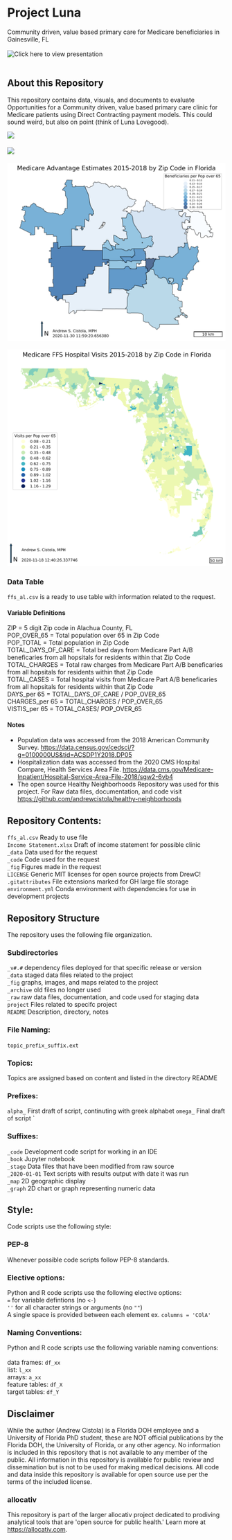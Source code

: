 # Project Luna
Community driven, value based primary care for Medicare beneficiaries in Gainesville, FL<br>
<br>
![Click here to view presentation](https://youtu.be/lje5HQw7pR4)<br>
<br>
## About this Repository
This repository contains data, visuals, and documents to evaluate Opportunities for a Community driven, value based primary care clinic for Medicare patients using Direct Contracting payment models. This could sound weird, but also on point (think of Luna Lovegood).  

![](_fig/ffs_map_al_visits.png)<br>
<br>
![](_fig/ffs_map_al_pop.png)<br>
<br>
![](_fig/adv_map_al_adv.png)<br>
<br>
![](_fig/ffs_map_fl_visits.png)

### Data Table
`ffs_al.csv` is a ready to use table with information related to the request. 

#### Variable Definitions
ZIP = 5 digit Zip code in Alachua County, FL<br>
POP_OVER_65 = Total population over 65 in Zip Code<br>
POP_TOTAL = Total population in Zip Code<br>
TOTAL_DAYS_OF_CARE = Total bed days from Medicare Part A/B beneficaries from all hopsitals for residents within that Zip Code<br>
TOTAL_CHARGES = Total raw charges from Medicare Part A/B beneficaries from all hopsitals for residents within that Zip Code<br>
TOTAL_CASES = Total hospital visits from Medicare Part A/B beneficaries from all hopsitals for residents within that Zip Code<br>
DAYS_per 65 = TOTAL_DAYS_OF_CARE / POP_OVER_65<br>
CHARGES_per 65 = TOTAL_CHARGES / POP_OVER_65<br>
VISTIS_per 65 = TOTAL_CASES/ POP_OVER_65<br>

#### Notes
- Population data was accessed from the 2018 American Community Survey. https://data.census.gov/cedsci/?g=0100000US&tid=ACSDP1Y2018.DP05<br>
- Hospitalization data was accessed from the 2020 CMS Hospital Compare, Health Services Area File. https://data.cms.gov/Medicare-Inpatient/Hospital-Service-Area-File-2018/sgw2-6vb4<br>
- The open source Healthy Neighborhoods Repository was used for this project. For Raw data files, documentation, and code visit https://github.com/andrewcistola/healthy-neighborhoods<br>

## Repository Contents:
`ffs_al.csv` Ready to use file<br>
`Income Statement.xlsx` Draft of income statement for possible clinic<br>
`_data` Data used for the request<br>
`_code` Code used for the request<br>
`_fig` Figures made in the request<br>
`LICENSE` Generic MIT licenses for open source projects from DrewC!<br>
`.gitattributes` File extensions marked for GH large file storage<br>
`environment.yml` Conda environment with dependencies for use in development projects<br>

## Repository Structure
The repository uses the following file organization.

### Subdirectories
`_v#.#` dependency files deployed for that specific release or version<br>
`_data` staged data files related to the project<br>
`_fig` graphs, images, and maps related to the project<br>
`_archive` old files no longer used<br>
`_raw` raw data files, documentation, and code used for staging data<br>
`project` Files related to specifc project<br>
`README` Description, directory, notes

### File Naming:
`topic_prefix_suffix.ext`

### Topics:
Topics are assigned based on content and listed in the directory README

### Prefixes:
`alpha_` First draft of script, continuting with greek alphabet
`omega_` Final draft of script
`
### Suffixes:
`_code` Development code script for working in an IDE<br>
`_book` Jupyter notebook <br>
`_stage` Data files that have been modified from raw source<br>
`_2020-01-01` Text scripts with results output with date it was run<br>
`_map` 2D geographic display<br>
`_graph` 2D chart or graph representing numeric data

## Style:
Code scripts use the following style:

### PEP-8
Whenever possible code scripts follow PEP-8 standards. 

### Elective options:
Python and R code scripts use the following elective options:<br>
`=` for variable defintions (no `<-`)<br>
`''` for all character strings or arguments (no `""`) <br>
A single space is provided between each element ex. `columns = 'COlA'`<br>

### Naming Conventions:
Python and R code scripts use the following variable naming conventions:<br>
<br>
data frames: `df_xx`<br>
list: `l_xx`<br>
arrays: `a_xx`<br>
feature tables: `df_X`<br>
target tables: `df_Y`<br>

## Disclaimer
While the author (Andrew Cistola) is a Florida DOH employee and a University of Florida PhD student, these are NOT official publications by the Florida DOH, the University of Florida, or any other agency. 
No information is included in this repository that is not available to any member of the public. 
All information in this repository is available for public review and dissemination but is not to be used for making medical decisions. 
All code and data inside this repository is available for open source use per the terms of the included license. 

### allocativ
This repository is part of the larger allocativ project dedicated to prodiving analytical tools that are 'open source for public health.' Learn more at https://allocativ.com. 
